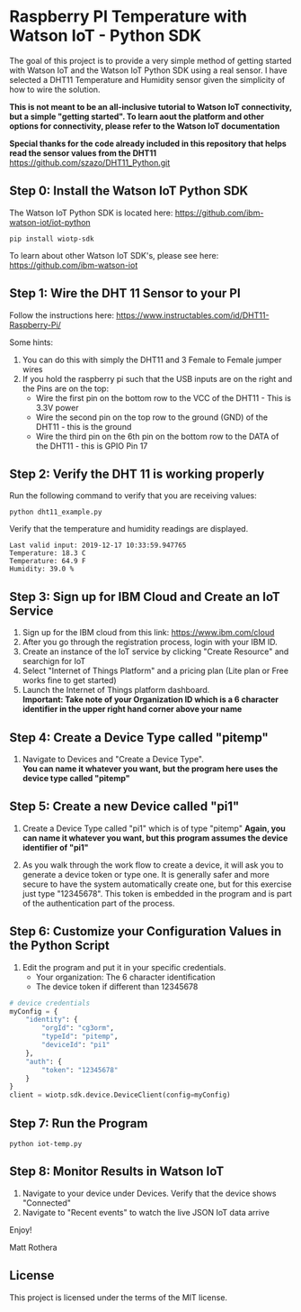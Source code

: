 # Raspberry PI Temperature with Watson IoT - Python SDK

The goal of this project is to provide a very simple method of getting started with Watson IoT and the Watson IoT Python SDK using a real sensor.  I have selected a DHT11 Temperature and Humidity sensor given the simplicity of how to wire the solution.  

**This is not meant to be an all-inclusive tutorial to Watson IoT connectivity, but a simple "getting started".  To learn aout the platform and other options for connectivity, please refer to the Watson IoT documentation**

**Special thanks for the code already included in this repository that helps read the sensor values from the DHT11**
https://github.com/szazo/DHT11_Python.git

## Step 0:  Install the Watson IoT Python SDK

The Watson IoT Python SDK is located here:
https://github.com/ibm-watson-iot/iot-python
```console
pip install wiotp-sdk
```

To learn about other Watson IoT SDK's, please see here:
https://github.com/ibm-watson-iot


## Step 1:  Wire the DHT 11 Sensor to your PI

Follow the instructions here:
https://www.instructables.com/id/DHT11-Raspberry-Pi/

Some hints:
1.  You can do this with simply the DHT11 and 3 Female to Female jumper wires
2.  If you hold the raspberry pi such that the USB inputs are on the right and the Pins are on the top:
    * Wire the first pin on the bottom row to the VCC of the DHT11 - This is 3.3V power
    * Wire the second pin on the top row to the ground (GND) of the DHT11 - this is the ground 
    * Wire the third pin on the 6th pin on the bottom row to the DATA of the DHT11 - this is GPIO Pin 17

## Step 2:  Verify the DHT 11 is working properly

Run the following command to verify that you are receiving values:

```console
python dht11_example.py
```

Verify that the temperature and humidity readings are displayed.


```console
Last valid input: 2019-12-17 10:33:59.947765
Temperature: 18.3 C
Temperature: 64.9 F
Humidity: 39.0 %
```

## Step 3:  Sign up for IBM Cloud and Create an IoT Service

1. Sign up for the IBM cloud from this link: 
https://www.ibm.com/cloud
2. After you go through the registration process, login with your IBM ID.
3. Create an instance of the IoT service by clicking "Create Resource" and searchign for IoT
4.  Select "Internet of Things Platform" and a pricing plan (Lite plan or Free works fine to get started)
5.  Launch the Internet of Things platform dashboard.      
**Important:  Take note of your Organization ID which is a 6 character identifier in the upper right hand corner above your name**

## Step 4:  Create a Device Type called "pitemp"

1.  Navigate to Devices and "Create a Device Type".    
**You can name it whatever you want, but the program here uses the device type called "pitemp"**

## Step 5:  Create a new Device called "pi1"

1.  Create a Device Type called "pi1" which is of type "pitemp"
**Again, you can name it whatever you want, but this program assumes the device identifier of "pi1"**

2.  As you walk through the work flow to create a device, it will ask you to generate a device token or type one.  It is generally safer and more secure to have the system automatically create one, but for this exercise just type "12345678".  This token is embedded in the program and is part of the authentication part of the process.  

## Step 6:  Customize your Configuration Values in the Python Script

1.  Edit the program and put it in your specific credentials.  
    * Your organization:  The 6 character identification
    * The device token if different than 12345678

```python
# device credentials
myConfig = {
    "identity": {
        "orgId": "cg3orm",
        "typeId": "pitemp",
        "deviceId": "pi1"
    },
    "auth": {
        "token": "12345678"
    }
}
client = wiotp.sdk.device.DeviceClient(config=myConfig)
```

## Step 7:  Run the Program
 

```console
python iot-temp.py
```

## Step 8:  Monitor Results in Watson IoT

1.  Navigate to your device under Devices.  Verify that the device shows "Connected"
2.  Navigate to "Recent events" to watch the live JSON IoT data arrive


Enjoy!

Matt Rothera


## License

This project is licensed under the terms of the MIT license.
